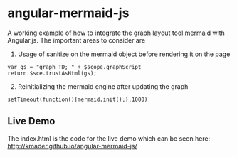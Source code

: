 angular-mermaid-js
==================

A working example of how to integrate the graph layout tool [mermaid](https://github.com/knsv/mermaid) with Angular.js. The important areas to consider are

1. Usage of sanitize on the mermaid object before rendering it on the page
```
var gs = "graph TD; " + $scope.graphScript
return $sce.trustAsHtml(gs);
```
2. Reinitializing the mermaid engine after updating the graph
```
setTimeout(function(){mermaid.init();},1000)
```

## Live Demo
The index.html is the code for the live demo which can be seen here:
http://kmader.github.io/angular-mermaid-js/
